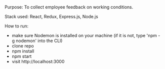 Purpose: To collect employee feedback on working conditions.

Stack used: React, Redux, Express.js, Node.js

How to run:
- make sure Nodemon is installed on your machine (if it is not, type 'npm -g nodemon' into the CLI)
- clone repo
- npm install
- npm start
- visit http://localhost:3000
